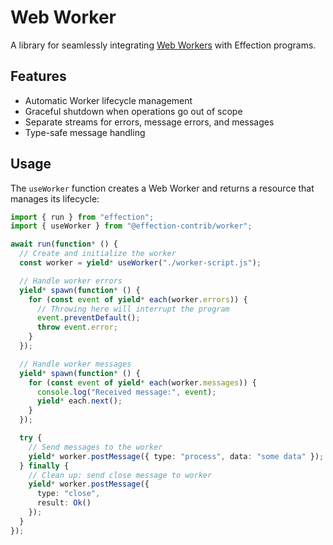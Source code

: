 # Web Worker

A library for seamlessly integrating [Web Workers][web worker] with Effection programs.

## Features

* Automatic Worker lifecycle management
* Graceful shutdown when operations go out of scope
* Separate streams for errors, message errors, and messages
* Type-safe message handling

## Usage

The `useWorker` function creates a Web Worker and returns a resource that manages its lifecycle:

```ts
import { run } from "effection";
import { useWorker } from "@effection-contrib/worker";

await run(function* () {
  // Create and initialize the worker
  const worker = yield* useWorker("./worker-script.js");

  // Handle worker errors
  yield* spawn(function* () {
    for (const event of yield* each(worker.errors)) {
      // Throwing here will interrupt the program
      event.preventDefault();
      throw event.error;
    }
  });

  // Handle worker messages
  yield* spawn(function* () {
    for (const event of yield* each(worker.messages)) {
      console.log("Received message:", event);
      yield* each.next();
    }
  });

  try {
    // Send messages to the worker
    yield* worker.postMessage({ type: "process", data: "some data" });
  } finally {
    // Clean up: send close message to worker
    yield* worker.postMessage({ 
      type: "close", 
      result: Ok() 
    });
  }
});
```

[web worker]: https://developer.mozilla.org/en-US/docs/Web/API/Web_Workers_API/Using_web_workers
